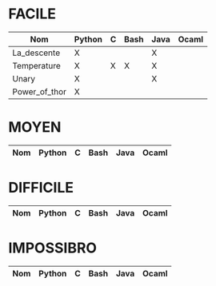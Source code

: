 # FACILE
Nom|Python|C|Bash|Java|Ocaml
---|---|---|---|---|---
La_descente|X| | |X| 
Temperature|X|X|X|X| 
Unary|X| | |X| 
Power_of_thor|X|||| 

# MOYEN
Nom|Python|C|Bash|Java|Ocaml
---|---|---|---|---|---

# DIFFICILE
Nom|Python|C|Bash|Java|Ocaml
---|---|---|---|---|---

# IMPOSSIBRO
Nom|Python|C|Bash|Java|Ocaml
---|---|---|---|---|---
